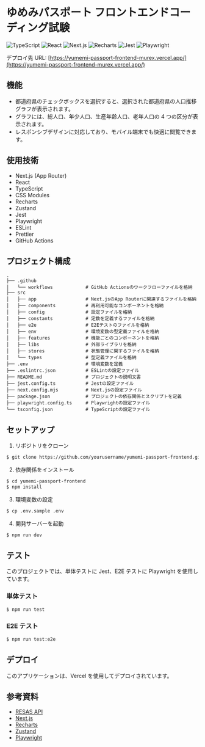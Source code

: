 # ゆめみパスポート フロントエンドコーディング試験

![TypeScript](https://img.shields.io/badge/-TypeScript-007ACC?style=flat-square&logo=typescript&logoColor=white)
![React](https://img.shields.io/badge/-React-45b8d8?style=flat-square&logo=react&logoColor=white)
![Next.js](https://img.shields.io/badge/-Next.js-000000?style=flat-square&logo=next.js&logoColor=white)
![Recharts](https://img.shields.io/badge/-Recharts-22ADF6?style=flat-square&logo=recharts&logoColor=white)
![Jest](https://img.shields.io/badge/-Jest-C21325?style=flat-square&logo=jest&logoColor=white)
![Playwright](https://img.shields.io/badge/-Playwright-2EAD33?style=flat-square&logo=playwright&logoColor=white)

デプロイ先 URL: [https://yumemi-passport-frontend-murex.vercel.app/](https://yumemi-passport-frontend-murex.vercel.app/)

## 機能

- 都道府県のチェックボックスを選択すると、選択された都道府県の人口推移グラフが表示されます。
- グラフには、総人口、年少人口、生産年齢人口、老年人口の 4 つの区分が表示されます。
- レスポンシブデザインに対応しており、モバイル端末でも快適に閲覧できます。

## 使用技術

- Next.js (App Router)
- React
- TypeScript
- CSS Modules
- Recharts
- Zustand
- Jest
- Playwright
- ESLint
- Prettier
- GitHub Actions

## プロジェクト構成

```
.
├── .github
│   └── workflows            # GitHub Actionsのワークフローファイルを格納
├── src
│   ├── app                  # Next.jsのApp Routerに関連するファイルを格納
│   ├── components           # 再利用可能なコンポーネントを格納
│   ├── config               # 設定ファイルを格納
│   ├── constants            # 定数を定義するファイルを格納
│   ├── e2e                  # E2Eテストのファイルを格納
│   ├── env                  # 環境変数の型定義ファイルを格納
│   ├── features             # 機能ごとのコンポーネントを格納
│   ├── libs                 # 外部ライブラリを格納
│   ├── stores               # 状態管理に関するファイルを格納
│   └── types                # 型定義ファイルを格納
├── .env                     # 環境変数を定義
├── .eslintrc.json           # ESLintの設定ファイル
├── README.md                # プロジェクトの説明文書
├── jest.config.ts           # Jestの設定ファイル
├── next.config.mjs          # Next.jsの設定ファイル
├── package.json             # プロジェクトの依存関係とスクリプトを定義
├── playwright.config.ts     # Playwrightの設定ファイル
└── tsconfig.json            # TypeScriptの設定ファイル
```

## セットアップ

1. リポジトリをクローン

```bash
$ git clone https://github.com/yourusername/yumemi-passport-frontend.git
```

2. 依存関係をインストール

```bash
$ cd yumemi-passport-frontend
$ npm install
```

3. 環境変数の設定

```bash
$ cp .env.sample .env
```

4. 開発サーバーを起動

```bash
$ npm run dev
```

## テスト

このプロジェクトでは、単体テストに Jest、E2E テストに Playwright を使用しています。

### 単体テスト

```bash
$ npm run test
```

### E2E テスト

```bash
$ npm run test:e2e
```

## デプロイ

このアプリケーションは、Vercel を使用してデプロイされています。

## 参考資料

- [RESAS API](https://opendata.resas-portal.go.jp/)
- [Next.js](https://nextjs.org/)
- [Recharts](https://recharts.org/)
- [Zustand](https://github.com/pmndrs/zustand)
- [Playwright](https://playwright.dev/)
